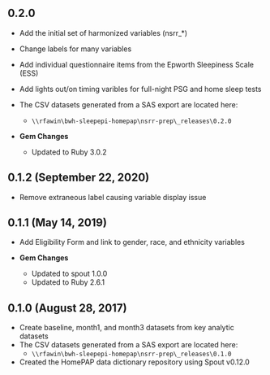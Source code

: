 ## 0.2.0 

- Add the initial set of harmonized variables (nsrr_*)
- Change labels for many variables
- Add individual questionnaire items from the Epworth Sleepiness Scale (ESS)
- Add lights out/on timing varibles for full-night PSG and home sleep tests
- The CSV datasets generated from a SAS export are located here:
  - `\\rfawin\bwh-sleepepi-homepap\nsrr-prep\_releases\0.2.0`

- **Gem Changes**
  - Updated to Ruby 3.0.2

## 0.1.2 (September 22, 2020)

- Remove extraneous label causing variable display issue

## 0.1.1 (May 14, 2019)

- Add Eligibility Form and link to gender, race, and ethnicity variables

- **Gem Changes**
  - Updated to spout 1.0.0
  - Updated to Ruby 2.6.1

## 0.1.0 (August 28, 2017)

- Create baseline, month1, and month3 datasets from key analytic datasets
- The CSV datasets generated from a SAS export are located here:
  - `\\rfawin\bwh-sleepepi-homepap\nsrr-prep\_releases\0.1.0`
- Created the HomePAP data dictionary repository using Spout v0.12.0
